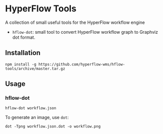 # HyperFlow Tools

A collection of small useful tools for the HyperFlow workflow engine

- `hflow-dot`: small tool to convert HyperFlow workflow graph to Graphviz dot format. 

## Installation
```
npm install -g https://github.com/hyperflow-wms/hflow-tools/archive/master.tar.gz
```

## Usage

### hflow-dot
```
hflow-dot workflow.json
```

To generate an image, use `dot`:
```
dot -Tpng workflow.json.dot -o workflow.png
```
